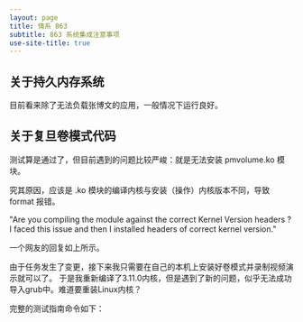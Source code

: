 ```yaml
---
layout: page
title: 情系 863
subtitle: 863 系统集成注意事项
use-site-title: true
---
```


## 关于持久内存系统

目前看来除了无法负载张博文的应用，一般情况下运行良好。


## 关于复旦卷模式代码

测试算是通过了，但目前遇到的问题比较严峻：就是无法安装 pmvolume.ko 模块。

究其原因，应该是 .ko 模块的编译内核与安装（操作）内核版本不同，导致 format 报错。

"Are you compiling the module against the correct Kernel Version headers ?
I faced this issue and then I installed headers of correct kernel version."

一个网友的回复如上所示。

由于任务发生了变更，接下来我只需要在自己的本机上安装好卷模式并录制视频演示就可以了。
于是我重新编译了3.11.0内核，但是遇到了新的问题，似乎无法成功导入grub中。难道要重装Linux内核？

完整的测试指南命令如下：

```


```
